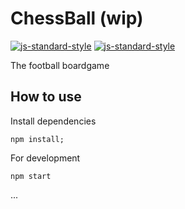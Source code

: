# ChessBall (wip)

[![js-standard-style](https://cdn.rawgit.com/feross/standard/master/badge.svg)](https://github.com/feross/standard)
[![js-standard-style](https://img.shields.io/badge/code%20style-standard-brightgreen.svg)](http://standardjs.com/)


The football boardgame


## How to use

Install dependencies
```
npm install;
```

For development
```
npm start
```

...
